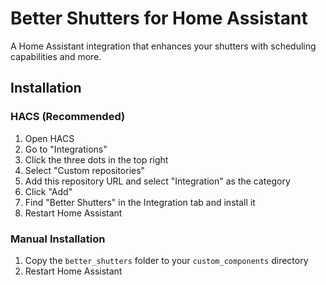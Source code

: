 # Better Shutters for Home Assistant

A Home Assistant integration that enhances your shutters with scheduling capabilities and more.

## Installation

### HACS (Recommended)

1. Open HACS
2. Go to "Integrations"
3. Click the three dots in the top right
4. Select "Custom repositories"
5. Add this repository URL and select "Integration" as the category
6. Click "Add"
7. Find "Better Shutters" in the Integration tab and install it
8. Restart Home Assistant

### Manual Installation

1. Copy the `better_shutters` folder to your `custom_components` directory
2. Restart Home Assistant
